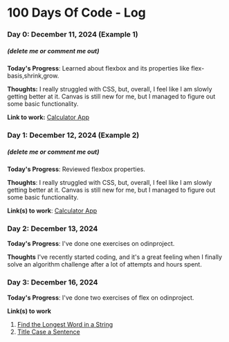 # 100 Days Of Code - Log

### Day 0: December 11, 2024 (Example 1)
##### (delete me or comment me out)

**Today's Progress**: Learned about flexbox and its properties like flex-basis,shrink,grow.

**Thoughts:** I really struggled with CSS, but, overall, I feel like I am slowly getting better at it. Canvas is still new for me, but I managed to figure out some basic functionality.

**Link to work:** [Calculator App](http://www.example.com)

### Day 1: December 12, 2024 (Example 2)
##### (delete me or comment me out)

**Today's Progress**: Reviewed flexbox properties.

**Thoughts**: I really struggled with CSS, but, overall, I feel like I am slowly getting better at it. Canvas is still new for me, but I managed to figure out some basic functionality.

**Link(s) to work**: [Calculator App](http://www.example.com)


### Day 2: December 13, 2024

**Today's Progress**: I've done one  exercises on odinproject.

**Thoughts** I've recently started coding, and it's a great feeling when I finally solve an algorithm challenge after a lot of attempts and hours spent.

### Day 3: December 16, 2024

**Today's Progress**: I've done two  exercises of flex on odinproject.

**Link(s) to work**
1. [Find the Longest Word in a String](https://www.freecodecamp.com/challenges/find-the-longest-word-in-a-string)
2. [Title Case a Sentence](https://www.freecodecamp.com/challenges/title-case-a-sentence)
